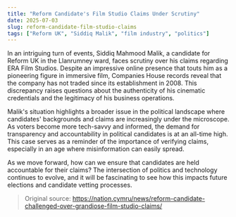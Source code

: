 ```yaml
---
title: "Reform Candidate's Film Studio Claims Under Scrutiny"
date: 2025-07-03
slug: reform-candidate-film-studio-claims
tags: ["Reform UK", "Siddiq Malik", "film industry", "politics"]
---
```


In an intriguing turn of events, Siddiq Mahmood Malik, a candidate for Reform UK in the Llanrumney ward, faces scrutiny over his claims regarding ERA Film Studios. Despite an impressive online presence that touts him as a pioneering figure in immersive film, Companies House records reveal that the company has not traded since its establishment in 2008. This discrepancy raises questions about the authenticity of his cinematic credentials and the legitimacy of his business operations.

Malik's situation highlights a broader issue in the political landscape where candidates' backgrounds and claims are increasingly under the microscope. As voters become more tech-savvy and informed, the demand for transparency and accountability in political candidates is at an all-time high. This case serves as a reminder of the importance of verifying claims, especially in an age where misinformation can easily spread.

As we move forward, how can we ensure that candidates are held accountable for their claims? The intersection of politics and technology continues to evolve, and it will be fascinating to see how this impacts future elections and candidate vetting processes.
> Original source: https://nation.cymru/news/reform-candidate-challenged-over-grandiose-film-studio-claims/